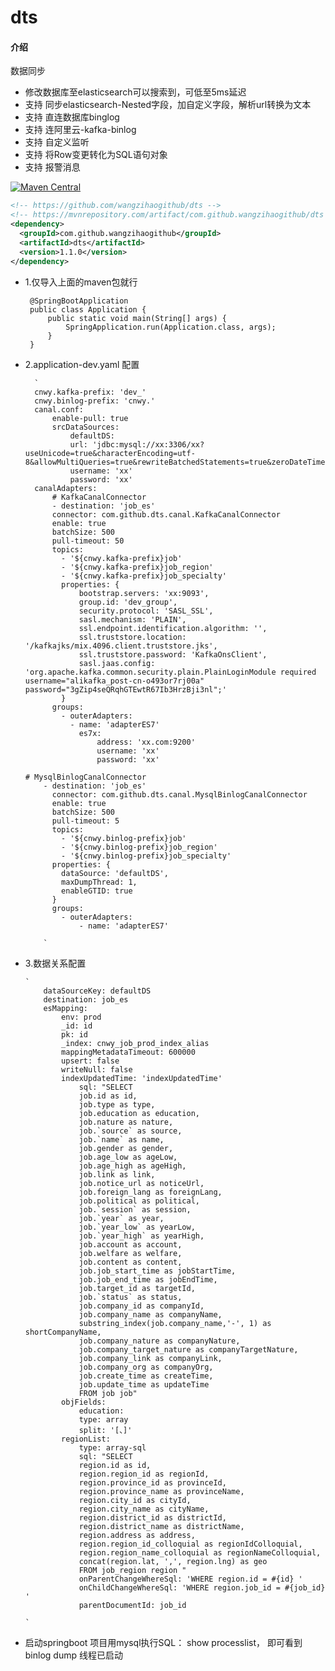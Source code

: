 # dts

#### 介绍
数据同步 
- 修改数据库至elasticsearch可以搜索到，可低至5ms延迟
- 支持 同步elasticsearch-Nested字段，加自定义字段，解析url转换为文本
- 支持 直连数据库binglog
- 支持 连阿里云-kafka-binlog
- 支持 自定义监听
- 支持 将Row变更转化为SQL语句对象
- 支持 报警消息


[![Maven Central](https://maven-badges.herokuapp.com/maven-central/com.github.wangzihaogithub/dts/badge.svg)](https://search.maven.org/search?q=g:com.github.wangzihaogithub%20AND%20a:dts)

```xml
<!-- https://github.com/wangzihaogithub/dts -->
<!-- https://mvnrepository.com/artifact/com.github.wangzihaogithub/dts -->
<dependency>
  <groupId>com.github.wangzihaogithub</groupId>
  <artifactId>dts</artifactId>
  <version>1.1.0</version>
</dependency>
```
    
-  1.仅导入上面的maven包就行

    
        @SpringBootApplication
        public class Application {
            public static void main(String[] args) {
                SpringApplication.run(Application.class, args);
            }
        }


- 2.application-dev.yaml 配置

        `
        cnwy.kafka-prefix: 'dev_'
        cnwy.binlog-prefix: 'cnwy.'
        canal.conf:
            enable-pull: true
            srcDataSources:
                defaultDS:
                url: 'jdbc:mysql://xx:3306/xx?useUnicode=true&characterEncoding=utf-8&allowMultiQueries=true&rewriteBatchedStatements=true&zeroDateTimeBehavior=CONVERT_TO_NULL'
                username: 'xx'
                password: 'xx'
        canalAdapters:
            # KafkaCanalConnector
            - destination: 'job_es'
            connector: com.github.dts.canal.KafkaCanalConnector
            enable: true
            batchSize: 500
            pull-timeout: 50
            topics:
              - '${cnwy.kafka-prefix}job'
              - '${cnwy.kafka-prefix}job_region'
              - '${cnwy.kafka-prefix}job_specialty'
              properties: {
                  bootstrap.servers: 'xx:9093',
                  group.id: 'dev_group',
                  security.protocol: 'SASL_SSL',
                  sasl.mechanism: 'PLAIN',
                  ssl.endpoint.identification.algorithm: '',
                  ssl.truststore.location: '/kafkajks/mix.4096.client.truststore.jks',
                  ssl.truststore.password: 'KafkaOnsClient',
                  sasl.jaas.config: 'org.apache.kafka.common.security.plain.PlainLoginModule required username="alikafka_post-cn-o493or7rj00a" password="3gZip4seQRqhGTEwtR67Ib3HrzBji3nl";'
              }
            groups:
              - outerAdapters:
                - name: 'adapterES7'
                  es7x:
                      address: 'xx.com:9200'
                      username: 'xx'
                      password: 'xx'

      # MysqlBinlogCanalConnector
          - destination: 'job_es'
            connector: com.github.dts.canal.MysqlBinlogCanalConnector
            enable: true
            batchSize: 500
            pull-timeout: 5
            topics:
              - '${cnwy.binlog-prefix}job'
              - '${cnwy.binlog-prefix}job_region'
              - '${cnwy.binlog-prefix}job_specialty'
            properties: {
              dataSource: 'defaultDS',
              maxDumpThread: 1,
              enableGTID: true
            }
            groups:
              - outerAdapters:
                  - name: 'adapterES7'

          `


 -  3.数据关系配置

        `
            dataSourceKey: defaultDS
            destination: job_es
            esMapping:
                env: prod
                _id: id
                pk: id
                _index: cnwy_job_prod_index_alias
                mappingMetadataTimeout: 600000
                upsert: false
                writeNull: false
                indexUpdatedTime: 'indexUpdatedTime'
                    sql: "SELECT
                    job.id as id,
                    job.type as type,
                    job.education as education,
                    job.nature as nature,
                    job.`source` as source,
                    job.`name` as name,
                    job.gender as gender,
                    job.age_low as ageLow,
                    job.age_high as ageHigh,
                    job.link as link,
                    job.notice_url as noticeUrl,
                    job.foreign_lang as foreignLang,
                    job.political as political,
                    job.`session` as session,
                    job.`year` as year,
                    job.`year_low` as yearLow,
                    job.`year_high` as yearHigh,
                    job.account as account,
                    job.welfare as welfare,
                    job.content as content,
                    job.job_start_time as jobStartTime,
                    job.job_end_time as jobEndTime,
                    job.target_id as targetId,
                    job.`status` as status,
                    job.company_id as companyId,
                    job.company_name as companyName,
                    substring_index(job.company_name,'-', 1) as shortCompanyName,
                    job.company_nature as companyNature,
                    job.company_target_nature as companyTargetNature,
                    job.company_link as companyLink,
                    job.company_org as companyOrg,
                    job.create_time as createTime,
                    job.update_time as updateTime
                    FROM job job"
                objFields:
                    education:
                    type: array
                    split: '[、]'
                regionList:
                    type: array-sql
                    sql: "SELECT
                    region.id as id,
                    region.region_id as regionId,
                    region.province_id as provinceId,
                    region.province_name as provinceName,
                    region.city_id as cityId,
                    region.city_name as cityName,
                    region.district_id as districtId,
                    region.district_name as districtName,
                    region.address as address,
                    region.region_id_colloquial as regionIdColloquial,
                    region.region_name_colloquial as regionNameColloquial,
                    concat(region.lat, ',', region.lng) as geo
                    FROM job_region region "
                    onParentChangeWhereSql: 'WHERE region.id = #{id} '
                    onChildChangeWhereSql: 'WHERE region.job_id = #{job_id} '
                    parentDocumentId: job_id

        `


 - 启动springboot 项目用mysql执行SQL： show processlist， 即可看到 binlog dump 线程已启动

